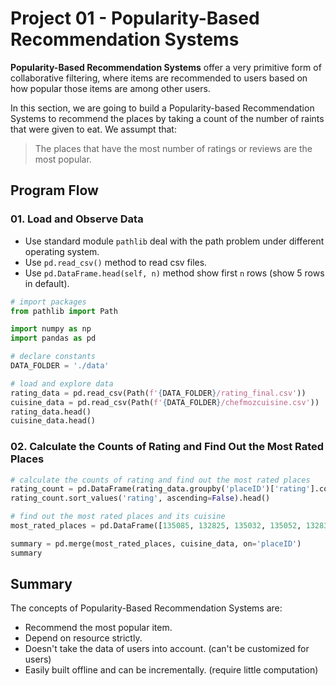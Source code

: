 # Project 01 - Popularity-Based Recommendation Systems

**Popularity-Based Recommendation Systems** offer a very primitive form of collaborative filtering, where items are recommended to users based on how popular those items are among other users.

In this section, we are going to build a Popularity-based Recommendation Systems to recommend the places by taking a count of the number of raints that were given to eat. We assumpt that:

> The places that have the most number of ratings or reviews are the most popular.

## Program Flow

### 01. Load and Observe Data

- Use standard module `pathlib` deal with the path problem under different operating system.
- Use `pd.read_csv()` method to read csv files.
- Use `pd.DataFrame.head(self, n)` method show first `n` rows (show 5 rows in default).

```python
# import packages
from pathlib import Path

import numpy as np
import pandas as pd

# declare constants
DATA_FOLDER = './data'

# load and explore data
rating_data = pd.read_csv(Path(f'{DATA_FOLDER}/rating_final.csv'))
cuisine_data = pd.read_csv(Path(f'{DATA_FOLDER}/chefmozcuisine.csv'))
rating_data.head()
cuisine_data.head()
```

### 02. Calculate the Counts of Rating and Find Out the Most Rated Places

```python
# calculate the counts of rating and find out the most rated places
rating_count = pd.DataFrame(rating_data.groupby('placeID')['rating'].count())
rating_count.sort_values('rating', ascending=False).head()

# find out the most rated places and its cuisine
most_rated_places = pd.DataFrame([135085, 132825, 135032, 135052, 132834], index=np.arange(5), columns=['placeID'])

summary = pd.merge(most_rated_places, cuisine_data, on='placeID')
summary
```

## Summary

The concepts of Popularity-Based Recommendation Systems are:

- Recommend the most popular item.
- Depend on resource strictly.
- Doesn't take the data of users into account. (can't be customized for users)
- Easily built offline and can be incrementally. (require little computation)